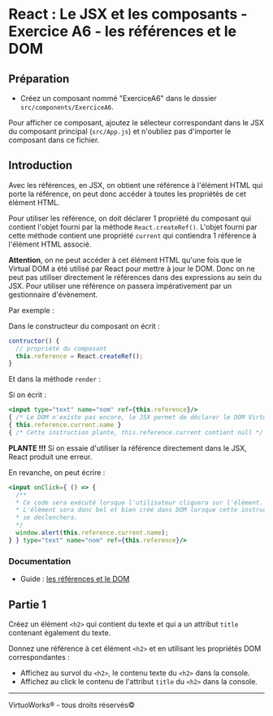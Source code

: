 # React : Le JSX et les composants - Exercice A6 - les références et le DOM

## Préparation
- Créez un composant nommé "ExerciceA6" dans le dossier `src/components/ExerciceA6`.

Pour afficher ce composant, ajoutez le sélecteur correspondant dans le JSX du
composant principal (`src/App.js`) et n'oubliez pas d'importer le composant dans
ce fichier.

## Introduction
Avec les références, en JSX, on obtient une référence à l'élément HTML qui porte
la référence, on peut donc accéder à toutes les propriétés de cet élément HTML.

Pour utiliser les référence, on doit déclarer 1 propriété du composant qui
contient l'objet fourni par la méthode `React.createRef()`. L'objet fourni par
cette méthode contient une propriété `current` qui contiendra 1 référence à
l'élément HTML associé.

__Attention__, on ne peut accéder à cet élément HTML qu'une fois que le Virtual
DOM a été utilisé par React pour mettre à jour le DOM. Donc on ne peut pas
utiliser directement le références dans des expressions au sein du JSX. Pour
utiliser une référence on passera impérativement par un gestionnaire d'évènement.

Par exemple :

Dans le constructeur du composant on écrit :
``` jsx
contructor() {
  // propriété du composant
  this.reference = React.createRef();
}
```
Et dans la méthode `render` :

Si on écrit :
``` jsx
<input type="text" name="nom" ref={this.reference}/>
{ /* Le DOM n'existe pas encore, le JSX permet de déclarer le DOM Virtuel */ }
{ this.reference.current.name }
{ /* Cette instruction plante, this.reference.current contient null */ }
```

__PLANTE !!!__ Si on essaie d'utiliser la référence directement dans le JSX,
React produit une erreur.

En revanche, on peut écrire :
``` jsx
<input onClick={ () => {
  /**
  * Ce code sera exécuté lorsque l'utilisateur cliquera sur l'élèment.
  * L'élèment sera donc bel et bien créé dans DOM lorsque cette instruction
  * se declenchera.
  */
  window.alert(this.reference.current.name);
} } type="text" name="nom" ref={this.reference}/>
```

### Documentation
- Guide : [les références et le DOM](https://reactjs.org/docs/refs-and-the-dom.html)


## Partie 1
Créez un élément `<h2>` qui contient du texte et qui a un attribut `title` contenant également du texte.

Donnez une référence à cet élément `<h2>` et en utilisant les propriétés DOM correspondantes :
- Affichez au survol du `<h2>`, le contenu texte du `<h2>` dans la console.
- Affichez au click le contenu de l'attribut `title` du `<h2>` dans la console.

---

VirtuoWorks® - tous droits réservés©
